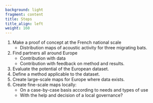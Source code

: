 ```yaml
---
background: light
fragment: content
title: Steps
title_align: left
weight: 160
---
```


1. Make a proof of concept at the French national scale 
    - Distribution maps of acoustic activity for three migrating bats.
2. Find partners all around Europe
    - Contribution with data
    - Contribution with feedback on method and results.
3. Evaluate the potential of the European dataset.
4. Define a method applicable to the dataset.
5. Create large-scale maps for Europe where data exists.
6. Create fine-scale maps locally: 
    - On a case-by-case basis according to needs and types of use
    - With the help and decision of a local governance?
